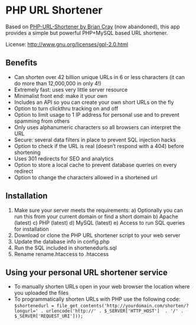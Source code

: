 # PHP URL Shortener

Based on [PHP-URL-Shortener by Brian Cray](https://github.com/briancray/PHP-URL-Shortener) (now abandoned), this app provides a simple but powerful PHP+MySQL based URL shortener.

License: http://www.gnu.org/licenses/gpl-2.0.html

## Benefits

- Can shorten over 42 billion unique URLs in 6 or less characters (it can do more than 12,000,000 in only 4!)
- Extremely fast: uses very little server resource
- Minimalist front end: make it your own
- Includes an API so you can create your own short URLs on the fly
- Option to turn clickthru tracking on and off
- Option to limit usage to 1 IP address for personal use and to prevent spamming from others
- Only uses alphanumeric characters so all browsers can interpret the URL
- Secure: several data filters in place to prevent SQL injection hacks
- Option to check if the URL is real (doesn’t respond with a 404) before shortening
- Uses 301 redirects for SEO and analytics
- Option to store a local cache to prevent database queries on every redirect
- Option to change the characters allowed in a shortened url

## Installation

1. Make sure your server meets the requirements:
    a) Optionally you can run this from your current domain or find a short domain
    b) Apache (latest)
    c) PHP (latest)
    d) MySQL (latest)
    e) Access to run SQL queries for installation
2. Download or clone the PHP URL shortener script to your web server
3. Update the database info in config.php
4. Run the SQL included in shortenedurls.sql
6. Rename rename.htaccess to .htaccess

## Using your personal URL shortener service

- To manually shorten URLs open in your web browser the location where you uploaded the files
- To programmatically shorten URLs with PHP use the following code:
    `$shortenedurl = file_get_contents('http://yourdomain.com/shorten/?longurl=' . urlencode('http://' . $_SERVER['HTTP_HOST']  . '/' . $_SERVER['REQUEST_URI']));`
